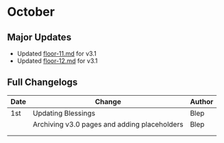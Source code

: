 # October

## Major Updates

* Updated [floor-11.md](../../floors/spire/floor-11.md "mention") for v3.1
* Updated [floor-12.md](../../floors/spire/floor-12.md "mention") for v3.1

## Full Changelogs

| Date | Change                                       | Author |
| ---- | -------------------------------------------- | ------ |
| 1st  | Updating Blessings                           | Blep   |
|      | Archiving v3.0 pages and adding placeholders | Blep   |
|      |                                              |        |
|      |                                              |        |

